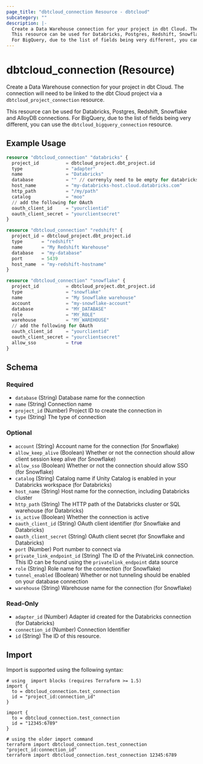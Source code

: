 ```yaml
---
page_title: "dbtcloud_connection Resource - dbtcloud"
subcategory: ""
description: |-
  Create a Data Warehouse connection for your project in dbt Cloud. The connection will need to be linked to the dbt Cloud project via a dbtcloud_project_connection resource.
  This resource can be used for Databricks, Postgres, Redshift, Snowflake and AlloyDB connections.
  For BigQuery, due to the list of fields being very different, you can use the dbtcloud_bigquery_connection resource.
---
```


# dbtcloud_connection (Resource)


Create a Data Warehouse connection for your project in dbt Cloud. The connection will need to be linked to the dbt Cloud project via a `dbtcloud_project_connection` resource.
		
This resource can be used for Databricks, Postgres, Redshift, Snowflake and AlloyDB connections.
For BigQuery, due to the list of fields being very different, you can use the `dbtcloud_bigquery_connection` resource.

## Example Usage

```terraform
resource "dbtcloud_connection" "databricks" {
  project_id          = dbtcloud_project.dbt_project.id
  type                = "adapter"
  name                = "Databricks"
  database            = "" // currenyly need to be empty for databricks
  host_name           = "my-databricks-host.cloud.databricks.com"
  http_path           = "/my/path"
  catalog             = "moo"
  // add the following for OAuth 
  oauth_client_id     = "yourclientid"
  oauth_client_secret = "yourclientsecret"
}

resource "dbtcloud_connection" "redshift" {
  project_id = dbtcloud_project.dbt_project.id
  type       = "redshift"
  name       = "My Redshift Warehouse"
  database   = "my-database"
  port       = 5439
  host_name  = "my-redshift-hostname"
}

resource "dbtcloud_connection" "snowflake" {
  project_id          = dbtcloud_project.dbt_project.id
  type                = "snowflake"
  name                = "My Snowflake warehouse"
  account             = "my-snowflake-account"
  database            = "MY_DATABASE"
  role                = "MY_ROLE"
  warehouse           = "MY_WAREHOUSE"
  // add the following for OAuth 
  oauth_client_id     = "yourclientid"
  oauth_client_secret = "yourclientsecret"
  allow_sso           = true
}
```

<!-- schema generated by tfplugindocs -->
## Schema

### Required

- `database` (String) Database name for the connection
- `name` (String) Connection name
- `project_id` (Number) Project ID to create the connection in
- `type` (String) The type of connection

### Optional

- `account` (String) Account name for the connection (for Snowflake)
- `allow_keep_alive` (Boolean) Whether or not the connection should allow client session keep alive (for Snowflake)
- `allow_sso` (Boolean) Whether or not the connection should allow SSO (for Snowflake)
- `catalog` (String) Catalog name if Unity Catalog is enabled in your Databricks workspace (for Databricks)
- `host_name` (String) Host name for the connection, including Databricks cluster
- `http_path` (String) The HTTP path of the Databricks cluster or SQL warehouse (for Databricks)
- `is_active` (Boolean) Whether the connection is active
- `oauth_client_id` (String) OAuth client identifier (for Snowflake and Databricks)
- `oauth_client_secret` (String) OAuth client secret (for Snowflake and Databricks)
- `port` (Number) Port number to connect via
- `private_link_endpoint_id` (String) The ID of the PrivateLink connection. This ID can be found using the `privatelink_endpoint` data source
- `role` (String) Role name for the connection (for Snowflake)
- `tunnel_enabled` (Boolean) Whether or not tunneling should be enabled on your database connection
- `warehouse` (String) Warehouse name for the connection (for Snowflake)

### Read-Only

- `adapter_id` (Number) Adapter id created for the Databricks connection (for Databricks)
- `connection_id` (Number) Connection Identifier
- `id` (String) The ID of this resource.

## Import

Import is supported using the following syntax:

```shell
# using  import blocks (requires Terraform >= 1.5)
import {
  to = dbtcloud_connection.test_connection
  id = "project_id:connection_id"
}

import {
  to = dbtcloud_connection.test_connection
  id = "12345:6789"
}

# using the older import command
terraform import dbtcloud_connection.test_connection "project_id:connection_id"
terraform import dbtcloud_connection.test_connection 12345:6789
```
